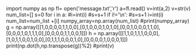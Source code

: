 import numpy as np
fl= open('message.txt','r')
a=fl.read()
v=int(a,2)
v=str(v)
num_list=[]
s=0
for i in a:
 #i=int(i)
 #s=s+1
 if i!='\n':
  #s=s+1 
  i=int(i)
  num_list=num_list +[i]
numpy_array=np.array(num_list)
#print(numpy_array)
g = np.array([[1,0,0,0,0,1,1,0,0],[0,1,0,0,0,1,0,1,0],[0,0,1,0,0,0,1,1,0],[0,0,0,1,0,1,1,1,0],[0,0,0,0,1,1,0,0,1]])
h = np.array([[1,1,0,1,1,1,0,0,0],[1,0,1,1,0,0,1,0,0],[0,1,1,1,0,0,0,1,0],[0,0,0,0,1,0,0,0,1]])
print(np.dot(h,np.transpose(g))%2)
#print(v)

